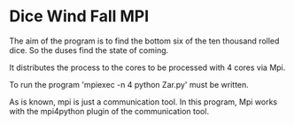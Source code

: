 # Dice Wind Fall MPI


The aim of the program is to find the bottom six of the ten thousand rolled dice. So the duses find the state of coming.
  
It distributes the process to the cores to be processed with 4 cores via Mpi.

To run the program 'mpiexec -n 4 python Zar.py' must be written.

As is known, mpi is just a communication tool. In this program, Mpi works with the mpi4python plugin of the communication tool.

